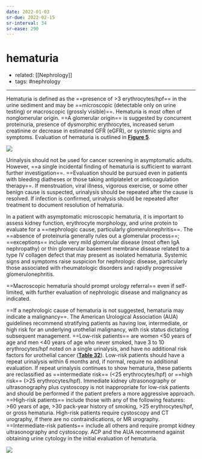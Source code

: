 ```yaml
---
date: 2022-01-03
sr-due: 2022-02-15
sr-interval: 34
sr-ease: 290
---
```


# hematuria

- related: [[Nephrology]]
- tags: #nephrology
---

Hematuria is defined as the ==presence of >3 erythrocytes/hpf== in the urine sediment and may be ==microscopic (detectable only on urine testing) or macroscopic (grossly visible)==. Hematuria is most often of nonglomerular origin. ==A glomerular origin== is suggested by concurrent proteinuria, presence of dysmorphic erythrocytes, increased serum creatinine or decrease in estimated GFR (eGFR), or systemic signs and symptoms. Evaluation of hematuria is outlined in **[Figure 5](https://mksap18.acponline.org/app/topics/np/figures/mk18_b_np_f05)**.

![](https://photos.thisispiggy.com/file/wikiFiles/20220103100403.png)

Urinalysis should not be used for cancer screening in asymptomatic adults. However, ==a single incidental finding of hematuria is sufficient to warrant further investigation==. ==Evaluation should be pursued even in patients with bleeding diatheses or those taking antiplatelet or anticoagulation therapy==. If menstruation, viral illness, vigorous exercise, or some other benign cause is suspected, urinalysis should be repeated after the cause is resolved. If infection is confirmed, urinalysis should be repeated after treatment to document resolution of hematuria.

In a patient with asymptomatic microscopic hematuria, it is important to assess kidney function, erythrocyte morphology, and urine protein to evaluate for a ==nephrologic cause, particularly glomerulonephritis==. The ==absence of proteinuria generally rules out a glomerular process==; ==exceptions== include very mild glomerular disease (most often IgA nephropathy) or thin glomerular basement membrane disease related to a type IV collagen defect that may present as isolated hematuria. Systemic signs and symptoms raise suspicion for nephrologic disease, particularly those associated with rheumatologic disorders and rapidly progressive glomerulonephritis.

==Macroscopic hematuria should prompt urology referral== even if self-limited, with further evaluation of nephrologic disease and malignancy as indicated.

==If a nephrologic cause of hematuria is not suggested, hematuria may indicate a malignancy==. The American Urological Association (AUA) guidelines recommend stratifying patients as having low, intermediate, or high risk for an underlying urothelial malignancy, with risk status dictating subsequent management. ==Low-risk patients== are women <50 years of age and men <40 years of age who never smoked, have 3 to 10 erythrocytes/hpf noted on a single urinalysis, and have no additional risk factors for urothelial cancer (**[Table 32](https://mksap18.acponline.org/app/topics/np/tables/mk18_b_np_t32)**). Low-risk patients should have a repeat urinalysis within 6 months and, if normal, require no additional evaluation. If repeat urinalysis continues to show hematuria, these patients are reclassified as ==intermediate risk== (<25 erythrocytes/hpf) or ==high risk== (>25 erythrocytes/hpf). Immediate kidney ultrasonography or ultrasonography plus cystoscopy is not inappropriate for low-risk patients and should be performed if the patient prefers a more aggressive approach. ==High-risk patients== include those with any of the following features: >60 years of age, >30 pack-year history of smoking, >25 erythrocytes/hpf, or gross hematuria. High-risk patients require cystoscopy and CT urography, if there are no contraindications, or MR urography. ==Intermediate-risk patients== include all others and require prompt kidney ultrasonography and cystoscopy. ACP and the AUA recommend against obtaining urine cytology in the initial evaluation of hematuria.

![](https://photos.thisispiggy.com/file/wikiFiles/20220103100919.png)
